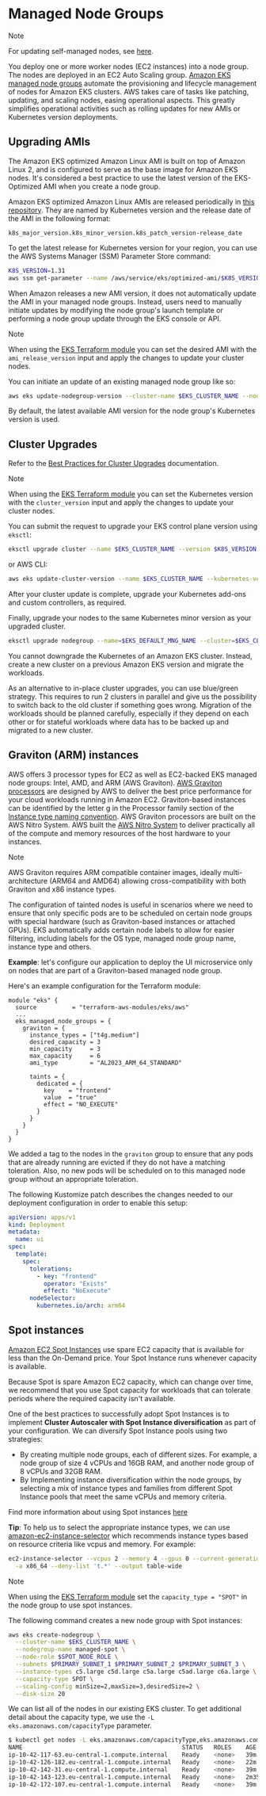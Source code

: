 # Managed Node Groups
> [!NOTE]
> For updating self-managed nodes, see [here](https://docs.aws.amazon.com/eks/latest/userguide/update-workers.html).

You deploy one or more worker nodes (EC2 instances) into a node group. The nodes are deployed in an EC2 Auto Scaling group.
[Amazon EKS managed node groups](https://docs.aws.amazon.com/eks/latest/userguide/managed-node-groups.html) automate the provisioning and lifecycle management of nodes for Amazon EKS clusters. AWS takes care of tasks like patching, updating, and scaling nodes, easing operational aspects. This greatly simplifies operational activities such as rolling updates for new AMIs or Kubernetes version deployments.

## Upgrading AMIs
The Amazon EKS optimized Amazon Linux AMI is built on top of Amazon Linux 2, and is configured to serve as the base image for Amazon EKS nodes. It's considered a best practice to use the latest version of the EKS-Optimized AMI when you create a node group.

Amazon EKS optimized Amazon Linux AMIs are released periodically in [this repository](https://github.com/awslabs/amazon-eks-ami). They are named by Kubernetes version and the release date of the AMI in the following format:

```
k8s_major_version.k8s_minor_version.k8s_patch_version-release_date
```

To get the latest release for Kubernetes version for your region, you can use the AWS Systems Manager (SSM) Parameter Store command:
```bash
K8S_VERSION=1.31
aws ssm get-parameter --name /aws/service/eks/optimized-ami/$K8S_VERSION/amazon-linux-2/recommended/release_version --query 'Parameter.Value' --output text
```

When Amazon releases a new AMI version, it does not automatically update the AMI in your managed node groups. Instead, users need to manually initiate updates by modifying the node group's launch template or performing a node group update through the EKS console or API.

> [!NOTE]
> When using the [EKS Terraform module](https://registry.terraform.io/modules/terraform-aws-modules/eks/aws/latest) you can set the desired AMI with the `ami_release_version` input and apply the changes to update your cluster nodes.

You can initiate an update of an existing managed node group like so:
```bash
aws eks update-nodegroup-version --cluster-name $EKS_CLUSTER_NAME --nodegroup-name $EKS_DEFAULT_MNG_NAME
```
By default, the latest available AMI version for the node group's Kubernetes version is used.

## Cluster Upgrades
Refer to the [Best Practices for Cluster Upgrades](https://docs.aws.amazon.com/eks/latest/best-practices/cluster-upgrades.html) documentation.

> [!NOTE]
> When using the [EKS Terraform module](https://registry.terraform.io/modules/terraform-aws-modules/eks/aws/latest) you can set the Kubernetes version with the `cluster_version` input and apply the changes to update your cluster nodes.

You can submit the request to upgrade your EKS control plane version using `eksctl`:
```bash
eksctl upgrade cluster --name $EKS_CLUSTER_NAME --version $K8S_VERSION --approve
```
or AWS CLI:
```bash
aws eks update-cluster-version --name $EKS_CLUSTER_NAME --kubernetes-version $K8S_VERSION
```
After your cluster update is complete, upgrade your Kubernetes add-ons and custom controllers, as required.

Finally, upgrade your nodes to the same Kubernetes minor version as your upgraded cluster.
```bash
eksctl upgrade nodegroup --name=$EKS_DEFAULT_MNG_NAME --cluster=$EKS_CLUSTER_NAME --kubernetes-version=$K8S_VERSION
```

You cannot downgrade the Kubernetes of an Amazon EKS cluster. Instead, create a new cluster on a previous Amazon EKS version and migrate the workloads.

As an alternative to in-place cluster upgrades, you can use blue/green strategy. This requires to run 2 clusters in parallel and give us the possibility to switch back to the old cluster if something goes wrong.
Migration of the workloads should be planned carefully, especially if they depend on each other or for stateful workloads where data has to be backed up and migrated to a new cluster.

## Graviton (ARM) instances
AWS offers 3 processor types for EC2 as well as EC2-backed EKS managed node groups: Intel, AMD, and ARM (AWS Graviton). [AWS Graviton processors](https://aws.amazon.com/ec2/graviton/) are designed by AWS to deliver the best price performance for your cloud workloads running in Amazon EC2.
Graviton-based instances can be identified by the letter g in the Processor family section of the [Instance type naming convention](https://docs.aws.amazon.com/AWSEC2/latest/UserGuide/instance-types.html#instance-type-names).
AWS Graviton processors are built on the AWS Nitro System. AWS built the [AWS Nitro System](https://aws.amazon.com/ec2/nitro) to deliver practically all of the compute and memory resources of the host hardware to your instances.

> [!NOTE]
> AWS Graviton requires ARM compatible container images, ideally multi-architecture (ARM64 and AMD64) allowing cross-compatibility with both Graviton and x86 instance types.

The configuration of tainted nodes is useful in scenarios where we need to ensure that only specific pods are to be scheduled on certain node groups with special hardware (such as Graviton-based instances or attached GPUs). EKS automatically adds certain node labels to allow for easier filtering, including labels for the OS type, managed node group name, instance type and others.

**Example**: let's configure our application to deploy the UI microservice only on nodes that are part of a Graviton-based managed node group.

Here's an example configuration for the Terraform module:
```
module "eks" {
  source          = "terraform-aws-modules/eks/aws"
  ...
  eks_managed_node_groups = {
    graviton = {
      instance_types = ["t4g.medium"]
      desired_capacity = 3
      min_capacity     = 3
      max_capacity     = 6
      ami_type         = "AL2023_ARM_64_STANDARD"

      taints = {
        dedicated = {
          key    = "frontend"
          value  = "true"
          effect = "NO_EXECUTE"
        }
      }
    }
  }
}

```
We added a tag to the nodes in the `graviton` group to ensure that any pods that are already running are evicted if they do not have a matching toleration. Also, no new pods will be scheduled on to this managed node group without an appropriate toleration.

The following Kustomize patch describes the changes needed to our deployment configuration in order to enable this setup:
```yaml
apiVersion: apps/v1
kind: Deployment
metadata:
  name: ui
spec:
  template:
    spec:
      tolerations:
        - key: "frontend"
          operator: "Exists"
          effect: "NoExecute"
      nodeSelector:
        kubernetes.io/arch: arm64
```

## Spot instances
[Amazon EC2 Spot Instances](https://aws.amazon.com/ec2/spot/) use spare EC2 capacity that is available for less than the On-Demand price. Your Spot Instance runs whenever capacity is available.

Because Spot is spare Amazon EC2 capacity, which can change over time, we recommend that you use Spot capacity for workloads that can tolerate periods where the required capacity isn't available.

One of the best practices to successfully adopt Spot Instances is to implement **Cluster Autoscaler with Spot Instance diversification** as part of your configuration. We can diversify Spot Instance pools using two strategies:
* By creating multiple node groups, each of different sizes. For example, a node group of size 4 vCPUs and 16GB RAM, and another node group of 8 vCPUs and 32GB RAM.
* By Implementing instance diversification within the node groups, by selecting a mix of instance types and families from different Spot Instance pools that meet the same vCPUs and memory criteria.

Find more information about using Spot instances [here](./spot-instances.md)

**Tip**: To help us to select the appropriate instance types, we can use [amazon-ec2-instance-selector](https://github.com/aws/amazon-ec2-instance-selector) which recommends instance types based on resource criteria like vcpus and memory. For example:
```bash
ec2-instance-selector --vcpus 2 --memory 4 --gpus 0 --current-generation \
  -a x86_64 --deny-list 't.*' --output table-wide
```

> [!NOTE]
> When using the [EKS Terraform module](https://registry.terraform.io/modules/terraform-aws-modules/eks/aws/latest) set the `capacity_type = "SPOT"` in the node group to use spot instances.

The following command creates a new node group with Spot instances:
```bash
aws eks create-nodegroup \
  --cluster-name $EKS_CLUSTER_NAME \
  --nodegroup-name managed-spot \
  --node-role $SPOT_NODE_ROLE \
  --subnets $PRIMARY_SUBNET_1 $PRIMARY_SUBNET_2 $PRIMARY_SUBNET_3 \
  --instance-types c5.large c5d.large c5a.large c5ad.large c6a.large \
  --capacity-type SPOT \
  --scaling-config minSize=2,maxSize=3,desiredSize=2 \
  --disk-size 20
```

We can list all of the nodes in our existing EKS cluster. To get additional detail about the capacity type, we use the `-L eks.amazonaws.com/capacityType` parameter.
```bash
$ kubectl get nodes -L eks.amazonaws.com/capacityType,eks.amazonaws.com/nodegroup
NAME                                             STATUS   ROLES    AGE     VERSION               CAPACITYTYPE   NODEGROUP
ip-10-42-117-63.eu-central-1.compute.internal    Ready    <none>   39m     v1.31.2-eks-94953ac   ON_DEMAND      default
ip-10-42-126-182.eu-central-1.compute.internal   Ready    <none>   22m     v1.31.2-eks-94953ac   SPOT           managed-spot
ip-10-42-142-31.eu-central-1.compute.internal    Ready    <none>   39m     v1.31.2-eks-94953ac   ON_DEMAND      default
ip-10-42-143-123.eu-central-1.compute.internal   Ready    <none>   2m35s   v1.31.2-eks-94953ac   SPOT           managed-spot
ip-10-42-172-107.eu-central-1.compute.internal   Ready    <none>   39m     v1.31.2-eks-94953ac   ON_DEMAND      default
```
